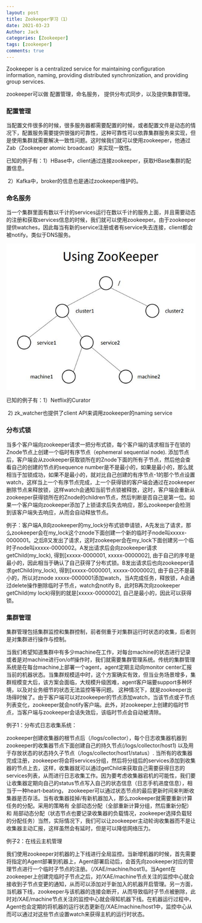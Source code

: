 ```yaml
---
layout: post
title: Zookeeper学习（1）
date: 2021-03-23
Author: Jack
categories: [Zookeeper]
tags: [zookeeper]
comments: true
---
```


Zookeeper is a centralized service for maintaining configuration information, naming, providing distributed synchronization, and providing group services.

zookeeper可以做 配置管理，命名服务， 提供分布式同步，以及提供集群管理。

### **配置管理**

当配置文件很多的时候，很多服务器都需要配置的时候，或者配置文件是动态的情况下，配置服务需要提供很强的可靠性，这种可靠性可以依靠集群服务来实现，但是使用集群就需要解决一致性问题。这时候我们就可以使用zookeeper，他通过Zab（Zookeeper atomic broadcast）来实现一致性。

已知的例子有：1）HBase中，client通过连接zookeeper，获取HBase集群的配置信息。

​                           2）Kafka中，broker的信息也是通过zookeeper维护的。

### **命名服务**

当一个集群里面有数以千计的services运行在数以千计的服务上面，并且需要动态的注册和获取services信息的时候，我们就可以使用zookeeper。由于zookeeper提供watches，因此每当有新的service注册或者有service失去连接，client都会被notify。类似于DNS服务。

![Znode Structure](https://github.com/haotianlyu/haotianlyu.github.io/blob/master/images/Znode_for_naming_service.jpg?raw=true)

已知的例子有：1）Netflix的Curator

​                           2) zk_watcher也提供了client API来调用zookeeper的naming service

### **分布式锁**

当多个客户端向zookeeper请求一把分布式锁，每个客户端的请求相当于在锁的Znode节点上创建一个临时有序节点（ephemeral sequential node). 添加节点后，客户端会从zookeeper获取锁所在的Znode下面的所有子节点，然后他会查看自己的创建的节点的sequence number是不是最小的，如果是最小的，那么就相当于加锁成功，如果不是最小的，就对比自己创建的有序节点-1的那个节点设置watch，这样当上一个有序节点完成，上一个获得锁的客户端会通过在zookeeper删除节点来释放锁，这样watch会通知当前节点锁被释放，这时，客户端会重新从zookeeper获得锁所在的Znode的children节点，然后判断是否自己是第一位。如果一个客户端向zookeeper添加了上锁请求后失去响应，那么zookeeper会检测到该客户端失去响应，从而会自动释放节点。

例子：客户端A,B向zookeeper的my_lock分布式锁申请锁，A先发出了请求，那么zookeeper会在my_lock这个znode下面创建一个新的临时子node叫xxxxx-0000001。之后B又发出了请求，这时zookeeper会在my_lock下面创建另一个临时子node叫xxxxx-0000002。A发出请求后会向zookeeper请求getChild(my_lock), 得到[xxxxx-0000001, xxxxx-0000002], 由于自己的序号是最小的，因此相当于确认了自己获得了分布式锁。B发出请求后也向zookeeper请求getChild(my_lock), 得到[xxxxx-0000001, xxxxx-0000002], 由于自己不是最小的，所以对znode xxxxx-0000001添加watch，当A完成任务，释放锁，A会通过delete操作删除临时子节点，watch会notify B，此时B再次向zookeeper getChild(my lock)得到的就是[xxxxx-0000002], 自己是最小的，因此可以获得锁。

### **集群管理**

集群管理包括集群监控和集群控制，前者侧重于对集群运行时状态的收集，后者则是对集群进行操作与控制。

当我们希望知道集群中有多少machine在工作，对每台machine的状态进行记录或者是对machine进行on/off操作时，我们就需要集群管理系统。传统的集群管理系统是在每台machine上部署一个agent，agent定期主动向monitor center汇报当前的机器状态。当集群规模适中时，这个方案确实有效，但当业务场景增多，集群规模变大后，该方案会面临，大规模升级困难，agent客户端要support多种环境，以及对业务细节的状态无法监控等等问题。 这种情况下，就是zookeeper出场得时候了。由于客户端可以对zookeeper的节点添加watch，当该节点或子节点列表变化，zookeeper就会notify客户端。此外，对zookeeper上创建的临时节点，当客户端与zookeeper会话失效后，该临时节点会自动被清除。

例子1：分布式日志收集系统：

​	zookeeper创建收集器的根节点后（/logs/collector），每个日志收集器机器到zookeeper的收集器节点下面创建自己的持久节点(/logs/collector/host1) 以及用于存放状态的状态持久子节点（/logs/collector/host1/status）. 当所有的收集器完成注册，zookeeper将会将services分组，然后将分组后的services添加到收集器的节点上去，这样，收集器就可以通过getChild来获取自己需要获得日志的services列表，从而进行日志收集工作。因为要考虑收集器宕机的可能性，我们要让收集器定期向自己的status节点写入自己的状态信息（日志手机进度信息），相当于一种heart-beating， zookeeper可以通过状态节点的最后更新时间来判断收集器是否存活。当有收集器挂掉/有新机器加入，那么zookeeper就需要重新计算任务的分配。采用的策略有 全部动态分配（全部重新计算分组，然后重新分配）和 局部动态分配（状态节点也要记录收集器的负载情况，zookeeper选择负载轻的分配任务）当然，实际情况下，我们可以让zookeeper主动轮询收集器而不是让收集器主动汇报，这样虽然会有延时，但是可以降低网络压力。

例子2：在线云主机管理

​	我们使用zookeeper对机器的上下线进行全局监控。当新增机器的时候，首先需要将指定的Agent部署到机器上，Agent部署启动后，会首先向zookeeper对应的管理节点进行一个临时子节点的注册。（/XAE/machine/host1)。当Agent在zookeeper上创建完临时子节点之后，对/XAE/machine节点关注的监控中心就会接收到子节点变更的通知，从而可以添加对于新加入的机器开启管理。另一方面，当机器下线，zookeeper与该机器的连接会断开，从而导致临时子节点被删除，此时对/XAE/machine节点关注的监控中心就会得知机器下线。在机器运行过程中，Agent也会定期的将机器的运行状态更新在/XAE/machine/host1中，监控中心从而可以通过对这些节点设置watch来获得主机的运行时状态。